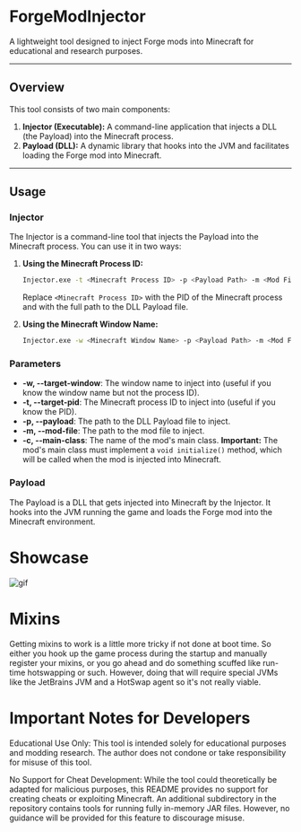 # ForgeModInjector

A lightweight tool designed to inject Forge mods into Minecraft for educational and research purposes.

---

## **Overview**
This tool consists of two main components:
1. **Injector (Executable):** A command-line application that injects a DLL (the Payload) into the Minecraft process.
2. **Payload (DLL):** A dynamic library that hooks into the JVM and facilitates loading the Forge mod into Minecraft.

---

## **Usage**
### **Injector**
The Injector is a command-line tool that injects the Payload into the Minecraft process. You can use it in two ways:

1. **Using the Minecraft Process ID:**
   ```bash
   Injector.exe -t <Minecraft Process ID> -p <Payload Path> -m <Mod File Path> -c <Main Class Name>
    ```
   Replace `<Minecraft Process ID>` with the PID of the Minecraft process and <Payload Path> with the full path to the DLL Payload file.

2. **Using the Minecraft Window Name:**
    ```bash
    Injector.exe -w <Minecraft Window Name> -p <Payload Path> -m <Mod File Path> -c <Main Class Name>
    ```

### **Parameters**
- **-w, --target-window**: The window name to inject into (useful if you know the window name but not the process ID).
- **-t, --target-pid**: The Minecraft process ID to inject into (useful if you know the PID).
- **-p, --payload**: The path to the DLL Payload file to inject.
- **-m, --mod-file**: The path to the mod file to inject.
- **-c, --main-class**: The name of the mod's main class. **Important:** The mod's main class must implement a `void initialize()` method, which will be called when the mod is injected into Minecraft.


### Payload
The Payload is a DLL that gets injected into Minecraft by the Injector. It hooks into the JVM running the game and loads the Forge mod into the Minecraft environment.

# Showcase
![gif](https://pouch.jumpshare.com/preview/dSxjpUHSv8J-u0AnJJ871SBc6i8IPjI96y00j4Ox1TQiEWnX5a77ThXkG_q6fIIBvlTcRIu8guQ3El4ZNw2QyFg6YkGLFJGcGY-LEHcT7Ks)

# Mixins
Getting mixins to work is a little more tricky if not done at boot time. So either you hook up the game process
during the startup and manually register your mixins, or you go ahead and do something scuffed like run-time hotswapping or such.
However, doing that will require special JVMs like the JetBrains JVM and a HotSwap agent so it's not really viable.

# Important Notes for Developers
Educational Use Only:
This tool is intended solely for educational purposes and modding research. The author does not condone or take responsibility for misuse of this tool.

No Support for Cheat Development:
While the tool could theoretically be adapted for malicious purposes, this README provides no support for creating cheats or exploiting Minecraft. An additional subdirectory in the repository contains tools for running fully in-memory JAR files. However, no guidance will be provided for this feature to discourage misuse.

